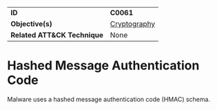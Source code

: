 |||
|---|---|
|**ID**|**C0061**|
|**Objective(s)**|[Cryptography](../cryptography)|
|**Related ATT&CK Technique**|None|


Hashed Message Authentication Code
==================================
Malware uses a hashed message authentication code (HMAC) schema.